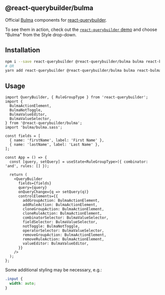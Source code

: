 ## @react-querybuilder/bulma

Official [Bulma](https://bulma.io/) components for [react-querybuilder](https://npmjs.com/package/react-querybuilder).

To see them in action, check out the [`react-querybuilder` demo](https://react-querybuilder.js.org/react-querybuilder/) and choose "Bulma" from the Style drop-down.

## Installation

```bash
npm i --save react-querybuilder @react-querybuilder/bulma bulma react-bulma-components
# OR
yarn add react-querybuilder @react-querybuilder/bulma bulma react-bulma-components
```

## Usage

```tsx
import QueryBuilder, { RuleGroupType } from 'react-querybuilder';
import {
  BulmaActionElement,
  BulmaNotToggle,
  BulmaValueEditor,
  BulmaValueSelector,
} from '@react-querybuilder/bulma';
import 'bulma/bulma.sass';

const fields = [
  { name: 'firstName', label: 'First Name' },
  { name: 'lastName', label: 'Last Name' },
];

const App = () => {
  const [query, setQuery] = useState<RuleGroupType>({ combinator: 'and', rules: [] });

  return (
    <QueryBuilder
      fields={fields}
      query={query}
      onQueryChange={q => setQuery(q)}
      controlElements={{
        addGroupAction: BulmaActionElement,
        addRuleAction: BulmaActionElement,
        cloneGroupAction: BulmaActionElement,
        cloneRuleAction: BulmaActionElement,
        combinatorSelector: BulmaValueSelector,
        fieldSelector: BulmaValueSelector,
        notToggle: BulmaNotToggle,
        operatorSelector: BulmaValueSelector,
        removeGroupAction: BulmaActionElement,
        removeRuleAction: BulmaActionElement,
        valueEditor: BulmaValueEditor,
      }}
    />
  );
};
```

Some additional styling may be necessary, e.g.:

```scss
.input {
  width: auto;
}
```
